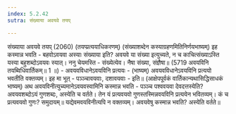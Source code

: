 ```yaml
---
index: 5.2.42
sutra: संख्याया अवयवे तयप्

---
```

संख्याया अवयवे तयप् (2060) (तयप्प्रत्ययाधिकरणम्) (संख्याशब्देन कस्याग्रहणमितिनिर्णयभाष्यम्) इह कस्मान्न भवति - बहवोऽवयवा अस्याः संख्याया इति? अवयवे या संख्या इत्युच्यते, न च काचित्संख्याऽस्ति यस्या बहुशब्दोऽवयवः स्यात्। ननु चेयमस्ति - संख्येत्येव। नैषा संख्या, संज्ञैषा॥ (5719 अवयविनि तयब्विधिवार्तिकम्॥ 1 ॥) - अवयवविधानेऽवयविनि प्रत्ययः - (भाष्यम्) अवयवविधानेऽवयविनि प्रत्ययो भवतीति वक्तव्यम्। इह मा भूत् - पञ्ञ्चावयवाः, दशावयवाः - इति॥ (आक्षेपपूर्वकं वार्तिकान्यथासिद्धिसाधकं भाष्यम्) अथ अवयविनीत्युच्यमानेऽवयवस्वामिनि कस्मान्न भवति - पञ्ञ्च पश्ववयवा देवदत्तस्येति? अवयवशब्दोऽयं गुणशब्दः, अस्येति च वर्तते। तेन यं प्रत्यवयवो गुणस्तस्मिन्नवयविनि प्रत्ययेन भवितव्यम्। कं च प्रत्यवयवो गुणः? समुदायम्॥ यद्येवमवयविनीत्यपि न वक्तव्यम्। अवयवेषु कस्मान्न भवति? अस्येति वर्तते॥